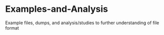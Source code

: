 # Examples-and-Analysis
Example files, dumps, and analysis/studies to further understanding of file format
